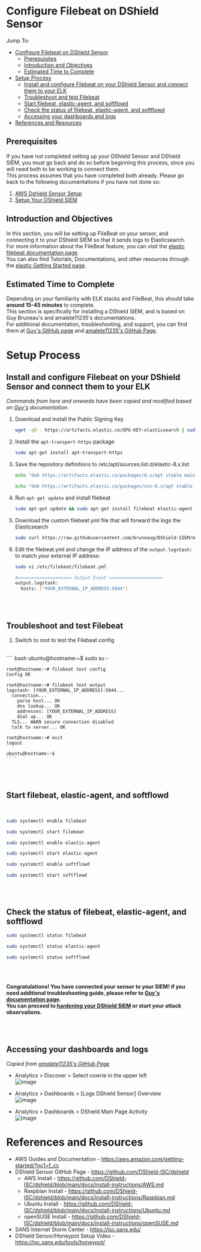 # Configure Filebeat on DShield Sensor
Jump To:
- [Configure Filebeat on DShield Sensor](#configure-filebeat-on-dshield-sensor)
  - [Prerequisites](#prerequisites)
  - [Introduction and Objectives](#introduction-and-objectives)
  - [Estimated Time to Complete](#estimated-time-to-complete)
- [Setup Process](#setup-process)
  - [Install and configure Filebeat on your DShield Sensor and connect them to your ELK](#install-and-configure-filebeat-on-your-dshield-sensor-and-connect-them-to-your-elk)
  - [Troubleshoot and test Filebeat](#troubleshoot-and-test-filebeat)
  - [Start filebeat, elastic-agent, and softflowd](#start-filebeat-elastic-agent-and-softflowd)
  - [Check the status of filebeat, elastic-agent, and softflowd](#check-the-status-of-filebeat-elastic-agent-and-softflowd)
  - [Accessing your dashboards and logs](#accessing-your-dashboards-and-logs)
- [References and Resources](#references-and-resources)

## Prerequisites

If you have not completed setting up your DShield Sensor and DShield SIEM, you must go back and do so before beginning this process, since you will need both to be working to connect them. <br>
This process assumes that you have completed both already. Please go back to the following documentations if you have not done so: <br>

1. [AWS Dshield Sensor Setup](./1.%20AWS%20DShield%20Sensor%20Setup.md)
2. [Setup Your DShield SIEM](./2.%20Setup%20Your%20DShield%20SIEM.md)

## Introduction and Objectives
In this section, you will be setting up FileBeat on your sensor, and connecting it to your DShield SIEM so that it sends logs to Elasticsearch. <br>
For more information about the FileBeat feature, you can visit the [elastic filebeat documentation page](https://www.elastic.co/guide/en/beats/filebeat/current/filebeat-overview.html). <br>
You can also find Tutorials, Documentations, and other resources through the [elastic Getting Started page](https://www.elastic.co/getting-started/elasticsearch-relevance-engine-quick-start).<br>

## Estimated Time to Complete

Depending on your familiarity with ELK stacks and FileBeat, this should take <b>around 15-45 minutes</b> to complete. <br>
This section is specifically for installing a DShield SIEM, and is based on Guy Bruneau's and amalete11235's documentations.<br>
For additional documentation, troubleshooting, and support, you can find them at [Guy's GitHub page](https://github.com/bruneaug/DShield-SIEM/tree/main) and [amalete11235's GitHub Page](https://github.com/amelete11235/homelab/blob/main/Installing%20DShield%20SIEM%20on%20a%20Raspberry%20Pi%205%20-%208%20GB%20RAM/Installing%20DShield%20SIEM%20on%20a%20Raspberry%20Pi%205%20-%208%20GB%20RAM.md).

# Setup Process

## Install and configure Filebeat on your DShield Sensor and connect them to your ELK

*Commands from here and onwards have been copied and modified based on  [Guy's](https://github.com/bruneaug/DShield-SIEM/tree/main) documentation.*<br>

1. Download and install the Public Signing Key
    ``` bash
    wget -qO - https://artifacts.elastic.co/GPG-KEY-elasticsearch | sudo apt-key add -
    ```

2. Install the `apt-transport-https` package
    ``` bash
    sudo apt-get install apt-transport-https
    ```

3. Save the repository definitions to /etc/apt/sources.list.d/elastic-8.x.list
    ``` bash
    echo "deb https://artifacts.elastic.co/packages/8.x/apt stable main" | sudo tee -a /etc/apt/sources.list.d/elastic-8.x.list

    echo "deb https://artifacts.elastic.co/packages/oss-8.x/apt stable main" | sudo tee -a /etc/apt/sources.list.d/elastic-8.x.list
    ```

4. Run `apt-get update` and install filebeat
    ``` bash
    sudo apt-get update && sudo apt-get install filebeat elastic-agent softflowd
    ```

5. Download the custom filebeat.yml file that will forward the logs the Elasticsearch
    ``` bash
    sudo curl https://raw.githubusercontent.com/bruneaug/DShield-SIEM/main/filebeat.yml -o /etc/filebeat/filebeat.yml
    ```

6. Edit the filebeat.yml and change the IP address of the `output.logstash:` to match your external IP address:<br>
    ``` bash
    sudo vi /etc/filebeat/filebeat.yml
    ```
    ``` bash
    #==================== Output Event ====================
    output.logstash:
      hosts: ["YOUR_EXTERNAL_IP_ADDRESS:5044"]
    ```

<br>
<br>

## Troubleshoot and test Filebeat

1. Switch to root to test the Filebeat config<br>
<br>
    ```` bash
    ubuntu@hostname:~$ sudo su -

    root@hostname:~# filebeat test config
    Config OK

    root@hostname:~# filebeat test output
    logstash: [YOUR_EXTERNAL_IP_ADDRESS]:5044...
      connection...
        parse host... OK
        dns lookup... OK
        addresses: [YOUR_EXTERNAL_IP_ADDRESS]
        dial up... OK
      TLS... WARN secure connection disabled
      talk to server... OK

    root@hostname:~# exit
    logout

    ubuntu@hostname:~$
    ````

<br>
<br>

## Start filebeat, elastic-agent, and softflowd
<br>

```` bash
sudo systemctl enable filebeat
````
```` bash
sudo systemctl start filebeat
````
```` bash
sudo systemctl enable elastic-agent
````
```` bash
sudo systemctl start elastic-agent
````
```` bash
sudo systemctl enable softflowd
````
```` bash
sudo systemctl start softflowd
````
<br>
<br>

## Check the status of filebeat, elastic-agent, and softflowd
```` bash
sudo systemctl status filebeat
````
```` bash
sudo systemctl status elastic-agent
````
```` bash
sudo systemctl status softflowd
````
<br>
<br>

**Congratulations! You have connected your sensor to your SIEM! if you need additional troubleshooting guide, please refer to [Guy's documentation page](https://github.com/bruneaug/DShield-SIEM/tree/main). <br> You can proceed to [hardening your DShield SIEM](4.%20Harden%20your%20DShield%20SIEM.md) or start your attack observations.**

<br>
<br>

## Accessing your dashboards and logs

*Copied from [amalete11235's GitHub Page](https://github.com/amelete11235/homelab/blob/main/Installing%20DShield%20SIEM%20on%20a%20Raspberry%20Pi%205%20-%208%20GB%20RAM/Installing%20DShield%20SIEM%20on%20a%20Raspberry%20Pi%205%20-%208%20GB%20RAM.md)*

-  Analytics > Discover > Select cowrie in the upper left <br>
![image](./Images%20and%20Screenshots/Dashboard%201.png)

- Analytics > Dashboards > [Logs DShield Sensor] Overview <br>
![image](./Images%20and%20Screenshots/Dashboard%202.png)

- Analytics > Dashboards > DShield Main Page Activity <br>
![image](./Images%20and%20Screenshots/Dashboard%203.png)


# References and Resources

- AWS Guides and Documentation - https://aws.amazon.com/getting-started/?nc1=f_cc
- DShield Sensor GitHub Page - https://github.com/DShield-ISC/dshield
  - AWS Install - https://github.com/DShield-ISC/dshield/blob/main/docs/install-instructions/AWS.md
  - Raspbian Install - https://github.com/DShield-ISC/dshield/blob/main/docs/install-instructions/Raspbian.md
  - Ubuntu Install - https://github.com/DShield-ISC/dshield/blob/main/docs/install-instructions/Ubuntu.md
  - openSUSE Install - https://github.com/DShield-ISC/dshield/blob/main/docs/install-instructions/openSUSE.md
- SANS Internet Storm Center - https://isc.sans.edu/
- DShield Sensor/Honeypot Setup Video - https://isc.sans.edu/tools/honeypot/